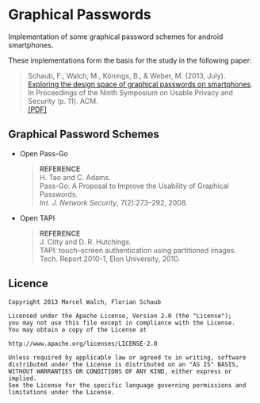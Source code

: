 # Graphical Passwords

Implementation of some graphical password schemes for android smartphones.


These implementations form the basis for the study in the following paper:

>  Schaub, F., Walch, M., Könings, B., & Weber, M. (2013, July).<br>
>  [Exploring the design space of graphical passwords on smartphones](http://dl.acm.org/citation.cfm?id=2501615).<br>
>  In Proceedings of the Ninth Symposium on Usable Privacy and Security (p. 11). ACM.<br>
>  [[PDF]](http://cups.cs.cmu.edu/soups/2013/proceedings/a11_Schaub.pdf)

## Graphical Password Schemes

- Open Pass-Go

    >  <b>REFERENCE</b><br>
    >  H. Tao and C. Adams.<br> 
    >  Pass-Go: A Proposal to Improve the Usability of Graphical Passwords.<br>
    >  <i>Int. J. Network Security</i>, 7(2):273–292, 2008.

- Open TAPI

    >  <b>REFERENCE</b><br>
    >  J. Citty and D. R. Hutchings.<br> 
    >  TAPI: touch–screen authentication using partitioned images.<br>
    >  Tech. Report 2010–1, Elon University, 2010.



## Licence

    Copyright 2013 Marcel Walch, Florian Schaub

    Licensed under the Apache License, Version 2.0 (the "License");
    you may not use this file except in compliance with the License.
    You may obtain a copy of the License at

    http://www.apache.org/licenses/LICENSE-2.0

    Unless required by applicable law or agreed to in writing, software
    distributed under the License is distributed on an "AS IS" BASIS,
    WITHOUT WARRANTIES OR CONDITIONS OF ANY KIND, either express or implied.
    See the License for the specific language governing permissions and
    limitations under the License.
